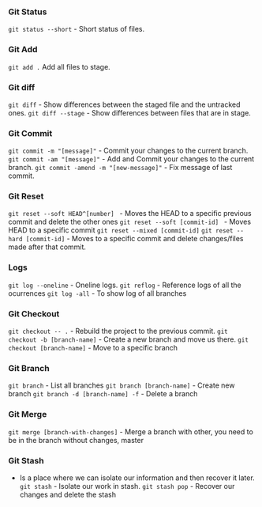
### Git Status
```git status --short``` - Short status of files.

### Git Add
```git add .``` Add all files to stage.

### Git diff
```git diff``` - Show differences between the staged file and the untracked ones.
```git diff --stage``` - Show differences between files that are in stage.

### Git Commit 
```git commit -m "[message]"``` - Commit your changes to the current branch. 
```git commit -am "[message]"``` - Add and Commit your changes to the current branch. 
```git commit -amend -m "[new-message]"``` - Fix message of last commit.

### Git Reset 
```git reset --soft HEAD^[number] ``` - Moves the HEAD to a specific previous commit and delete the other ones
```git reset --soft [commit-id] ``` - Moves HEAD to a specific commit
```git reset --mixed [commit-id]``` 
```git reset --hard [commit-id]```  - Moves to a specific commit and delete changes/files made after that commit. 

### Logs
```git log --oneline``` - Oneline logs.
```git reflog``` - Reference logs of all the ocurrences 
```git log -all``` - To show log of all branches

### Git Checkout
```git checkout -- .``` - Rebuild the project to the previous commit. 
```git checkout -b [branch-name]``` - Create a new branch and move us there.
```git checkout [branch-name]``` - Move to a specific branch

### Git Branch 
```git branch``` - List all branches
```git branch [branch-name]``` - Create new branch
```git branch -d [branch-name] -f``` - Delete a branch

### Git Merge
```git merge [branch-with-changes]``` - Merge a branch with other, you need to be in the branch without changes, master

### Git Stash
- Is a place where we can isolate our information and then recover it later. 
```git stash``` - Isolate our work in stash.
```git stash pop``` - Recover our changes and delete the stash
